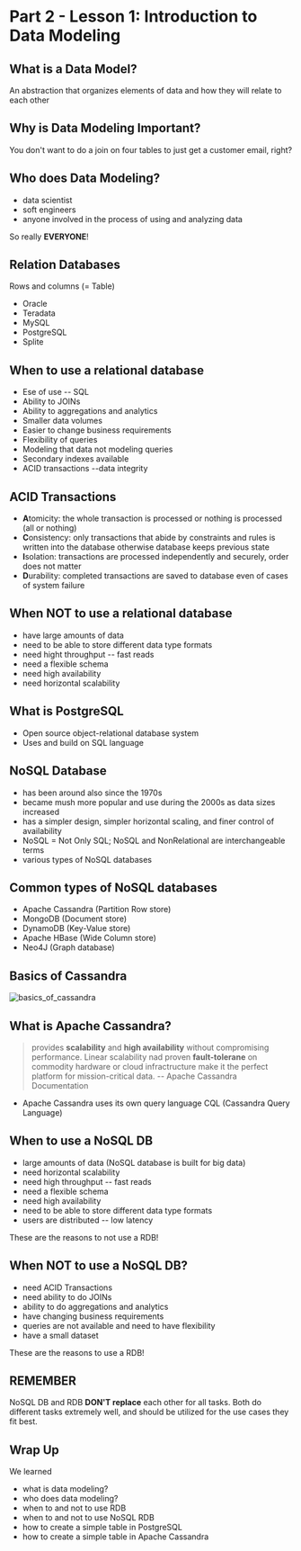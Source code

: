 # Part 2 - Lesson 1: Introduction to Data Modeling

## What is a Data Model?

An abstraction that organizes elements of data and how they will relate to each other

## Why is Data Modeling Important?

You don't want to do a join on four tables to just get a customer email, right?

## Who does Data Modeling?

- data scientist
- soft engineers
- anyone involved in the process of using and analyzing data

So really **EVERYONE**!

## Relation Databases

Rows and columns (= Table)

- Oracle
- Teradata
- MySQL
- PostgreSQL
- Splite

## When to use a relational database

- Ese of use -- SQL
- Ability to JOINs
- Ability to aggregations and analytics
- Smaller data volumes
- Easier to change business requirements
- Flexibility of queries
- Modeling that data not modeling queries
- Secondary indexes available
- ACID transactions --data integrity

## ACID Transactions

- **A**tomicity: the whole transaction is processed or nothing is processed (all or nothing)
- **C**onsistency: only transactions that abide by constraints and rules is written into the database otherwise database keeps previous state
- **I**solation: transactions are processed independently and securely, order does not matter
- **D**urability: completed transactions are saved to database even of cases of system failure

## When NOT to use a relational database

- have large amounts of data
- need to be able to store different data type formats
- need hight throughput -- fast reads
- need a flexible schema
- need high availability
- need horizontal scalability

## What is PostgreSQL

- Open source object-relational database system
- Uses and build on SQL language

## NoSQL Database

- has been around also since the 1970s
- became mush more popular and use during the 2000s as data sizes increased
- has a simpler design, simpler horizontal scaling, and finer control of availability
- NoSQL = Not Only SQL; NoSQL and NonRelational are interchangeable terms
- various types of NoSQL databases

## Common types of NoSQL databases

- Apache Cassandra (Partition Row store)
- MongoDB (Document store)
- DynamoDB (Key-Value store)
- Apache HBase (Wide Column store)
- Neo4J (Graph database)

## Basics of Cassandra

![basics_of_cassandra](../images/basics_of_cassandra.png)

## What is Apache Cassandra?

> provides **scalability** and **high availability** without compromising performance. Linear scalability nad proven **fault-tolerane** on commodity hardware or cloud infractructure make it the perfect platform for mission-critical data.
> -- Apache Cassandra Documentation

- Apache Cassandra uses its own query language CQL (Cassandra Query Language)

## When to use a NoSQL DB

- large amounts of data (NoSQL database is built for big data)
- need horizontal scalability
- need high throughput -- fast reads
- need a flexible schema
- need high availability
- need to be able to store different data type formats
- users are distributed -- low latency

These are the reasons to not use a RDB!

## When NOT to use a NoSQL DB?

- need ACID Transactions
- need ability to do JOINs
- ability to do aggregations and analytics
- have changing business requirements
- queries are not available and need to have flexibility
- have a small dataset

These are the reasons to use a RDB!

## REMEMBER

NoSQL DB and RDB **DON'T replace** each other for all tasks. Both do different tasks extremely well, and should be utilized for the use cases they fit best.

## Wrap Up

We learned

- what is data modeling?
- who does data modeling?
- when to and not to use RDB
- when to and not to use NoSQL RDB
- how to create a simple table in PostgreSQL
- how to create a simple table in Apache Cassandra
